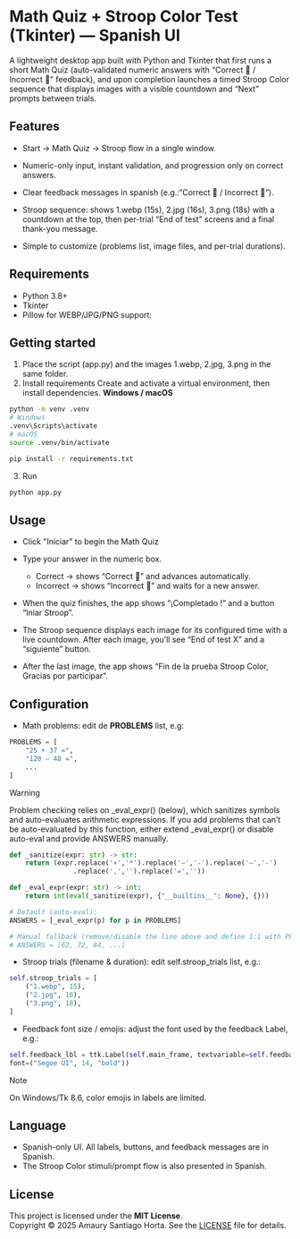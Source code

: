# Math Quiz + Stroop Color Test (Tkinter) — Spanish UI
A lightweight desktop app built with Python and Tkinter that first runs a short Math Quiz (auto-validated numeric answers with “Correct 🙂 / Incorrect 🙁” feedback), and upon completion launches a timed Stroop Color sequence that displays images with a visible countdown and “Next” prompts between trials.

## Features 
* Start → Math Quiz → Stroop flow in a single window.

* Numeric-only input, instant validation, and progression only on correct answers.

* Clear feedback messages in spanish (e.g.:“Correct 🙂 / Incorrect 🙁”).

* Stroop sequence: shows 1.webp (15s), 2.jpg (16s), 3.png (18s) with a countdown at the top, then per-trial “End of test” screens and a final thank-you message.

* Simple to customize (problems list, image files, and per-trial durations).

## Requirements
* Python 3.8+
* Tkinter
* Pillow for WEBP/JPG/PNG support:

## Getting started 
1. Place the script (app.py) and the images 1.webp, 2.jpg, 3.png in the same folder.
2. Install requirements
Create and activate a virtual environment, then install dependencies.
**Windows / macOS**
```bash
python -m venv .venv
# Windows
.venv\Scripts\activate
# macOS
source .venv/bin/activate

pip install -r requirements.txt
```
3. Run

``` bash
python app.py

```

## Usage 
- Click "Iniciar" to begin the Math Quiz
- Type your answer in the numeric box.
    - Correct → shows “Correct 🙂” and advances automatically.
    - Incorrect → shows “Incorrect 🙁” and waits for a new answer.

- When the quiz finishes, the app shows “¡Completado !” and a button “Iniar Stroop”.

- The Stroop sequence displays each image for its configured time with a live countdown. After each image, you’ll see “End of test X” and a “siguiente” button.

- After the last image, the app shows “Fin de la prueba Stroop Color, Gracias por participar”.

## Configuration
- Math problems: edit de **PROBLEMS** list, e.g:
```python
PROBLEMS = [
    "25 + 37 =",
    "120 – 48 =",
    ...
]
```
> [!WARNING]
> Problem checking relies on _eval_expr() (below), which sanitizes symbols and auto-evaluates arithmetic expressions. If you add problems that can’t be auto-evaluated by this function, either extend _eval_expr() or disable auto-eval and provide ANSWERS manually.
```python
def _sanitize(expr: str) -> str:
    return (expr.replace('×','*').replace('−','-').replace('–','-')
                .replace(',','').replace('=',''))

def _eval_expr(expr: str) -> int:
    return int(eval(_sanitize(expr), {"__builtins__": None}, {}))

# Default (auto-eval):
ANSWERS = [_eval_expr(p) for p in PROBLEMS]

# Manual fallback (remove/disable the line above and define 1:1 with PROBLEMS):
# ANSWERS = [62, 72, 84, ...]
```
- Stroop trials (filename & duration): edit self.stroop_trials list, e.g.:
```python
self.stroop_trials = [
    ("1.webp", 15),
    ("2.jpg", 16),
    ("3.png", 18),
]
```
- Feedback font size / emojis: adjust the font used by the feedback Label, e.g.:
```python
self.feedback_lbl = ttk.Label(self.main_frame, textvariable=self.feedback_var,
font=("Segoe UI", 14, "bold"))
```
> [!NOTE]
> On Windows/Tk 8.6, color emojis in labels are limited.
## Language 
- Spanish-only UI. All labels, buttons, and feedback messages are in Spanish.
- The Stroop Color stimuli/prompt flow is also presented in Spanish.
## License
This project is licensed under the **MIT License**.  
Copyright © 2025 Amaury Santiago Horta.
See the [LICENSE](LICENSE) file for details.
